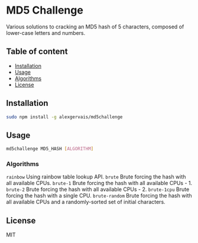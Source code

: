 # MD5 Challenge

Various solutions to cracking an MD5 hash of 5 characters, composed of lower-case letters and numbers.

## Table of content

* [Installation](#installation)
* [Usage](#usage)
 * [Algorithms](#algorithms)
* [License](#license)

## Installation

```bash
sudo npm install -g alexgervais/md5challenge
```

## Usage

```bash
md5challenge MD5_HASH [ALGORITHM]
```

### Algorithms

`rainbow` Using rainbow table lookup API.
`brute` Brute forcing the hash with all available CPUs.
`brute-1` Brute forcing the hash with all available CPUs - 1.
`brute-2` Brute forcing the hash with all available CPUs - 2.
`brute-1cpu` Brute forcing the hash with a single CPU.
`brute-random` Brute forcing the hash with all available CPUs and a randomly-sorted set of initial characters.

## License

MIT
